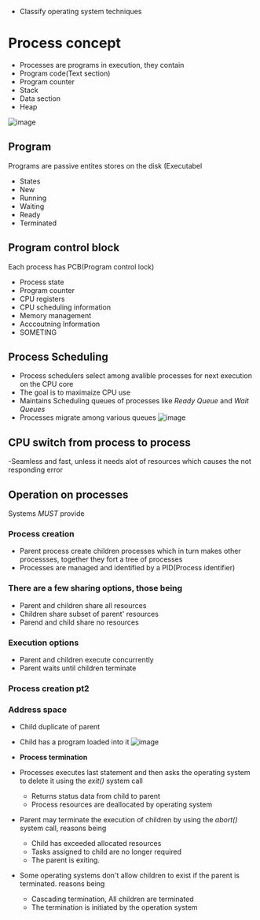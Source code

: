 - Classify operating system techniques

# Process concept
- Processes are programs in execution, they contain
- Program code(Text section)
- Program counter
- Stack
- Data section
- Heap

![image](https://github.com/user-attachments/assets/51c0db6a-30d5-4a3e-9a54-6b35ae36ba2d)

## Program
Programs are passive entites stores on the disk (Executabel
- States
- New
- Running
- Waiting
- Ready
- Terminated

## Program control block
Each process has PCB(Program control lock)
- Process state
- Program counter
- CPU registers
- CPU scheduling information
- Memory management
- Acccoutning Information
- SOMETING

## Process Scheduling
- Process schedulers select among avalible processes for next execution on the CPU core
- The goal is to maximaize CPU use
- Maintains Scheduling queues of processes like *Ready Queue* and *Wait Queues*
- Processes migrate among various queues
![image](https://github.com/user-attachments/assets/1629321a-2978-4342-93db-c006212dd75b)

## CPU switch from process to process
-Seamless and fast, unless it needs alot of resources which causes the not responding error

## Operation on processes
Systems *MUST* provide
### **Process creation**
- Parent process create children processes which in turn makes other processses, together they fort a tree of processes
- Processes are managed and identified by a PID(Process identifier)
### **There are a few sharing options, those being**
- Parent and children share all resources
- Children share subset of parent' resources
- Parend and child share no resources
### **Execution options**
- Parent and children execute concurrently
- Parent waits until children terminate
### Process creation pt2
### Address space
- Child duplicate of parent
- Child has a program loaded into it
![image](https://github.com/user-attachments/assets/f8066e92-5d87-4bd3-83b1-cbea42e27982)


- **Process termination**
- Processes executes last statement and then asks the operating system to delete it using the *exit()* system call
  - Returns status data from child to parent
  - Process resources are deallocated by operating system
- Parent may terminate the execution of children by using the *abort()* system call, reasons being
  - Child has exceeded allocated resources
  - Tasks assigned to child are no longer required
  - The parent is exiting.
- Some operating systems don't allow children to exist if the parent is terminated. reasons being
  - Cascading termination, All children are terminated
  - The termination is initiated by the operation system
  

  
